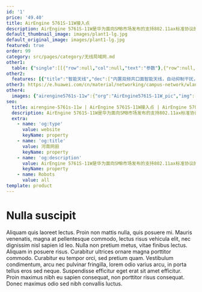 ```yaml
---
id: '1'
price: '49.40'
title: AirEngine 5761S-11W接入点
description: AirEngine 5761S-11W是华为面向SMB市场发布的支持802.11ax标准协议的面板AP。内置智能天线，信号随用户而动，极大地增强用户对无线网络的使用体验。支持2×2 MIMO，2.4GHz和5GHz双频同时提供业务，整机速率可达1.775Gbps。适用于酒店、医院、宿舍等房间密集场所。
default_thumbnail_image: images/plant1-lg.jpg
default_original_image: images/plant1-lg.jpg
featured: true
order: 99
category: src/pages/category/无线局域网.md
other1: 
  table: {"single":[[{"row":null,"col":null,"text":"参数"},{"row":null,"col":null,"text":"AirEngine 5761S-11W"}],[{"row":null,"col":null,"text":"尺寸（宽 x 深 x 高）"},{"row":null,"col":null,"text":"86mm×38mm×160mm"}],[{"row":null,"col":null,"text":"电源输入"},{"row":null,"col":null,"text":"DC：12V±10%\nPoE供电：满足802.3af以太网供电标准\n说明：802.3af时，USB功能受限"}],[{"row":null,"col":null,"text":"最大功耗"},{"row":null,"col":null,"text":"12.7W（不包含USB）\n说明：实际最大功耗遵照不同国家和地区法规而有所不同"}],[{"row":null,"col":null,"text":"最大用户数"},{"row":null,"col":null,"text":"≤1024\n说明：使用环境不同实际用户数存在差异"}],[{"row":null,"col":null,"text":"工作温度"},{"row":null,"col":null,"text":"0℃ ～+40℃"}],[{"row":null,"col":null,"text":"天线类型"},{"row":null,"col":null,"text":"内置智能天线"}],[{"row":null,"col":null,"text":"MIMO:空间流"},{"row":null,"col":null,"text":"2.4GHz: 2×2:2，5GHz：2×2:2"}],[{"row":null,"col":null,"text":"无线协议"},{"row":null,"col":null,"text":"802.11a/b/g/n/ac/ac wave2/ax"}],[{"row":null,"col":null,"text":"最高速率"},{"row":null,"col":null,"text":"1.775Gbps"}]]}
other2:
  features: [{"title":"智能天线","dec":["内置双频共口面智能天线，自动抑制干扰，覆盖半径提升20%，同位置信号强度提升100%，给用户带来稳定无死角的覆盖"]},{"title":"丰富的接口","dec":["提供1x1GE电口，4xGE下行接口，2xRJ45直通口（兼容RJ11）"]},{"title":"云管理","dec":["可通过华为云管理平台对AP设备及业务进行管理和运维，节省网络运维成本"]}]
other3: https://e.huawei.com/cn/material/networking/campus-network/wlan/3ce9b4ee2a554f889698b38f207d4321
other4:
  images: {"airengine5761s-11w":{"org":"AirEngine5761S-11W_pic","img":["front.png","front_bottom.png","front_left.png","front_right.png","rear.png","rear_bottom.png"]}}
seo:
  title: airengine-5761s-11w | AirEngine 5761S-11W接入点 | AirEngine 5700系列 | 室内接入点 | 无线局域网 | 企业网络
  description: AirEngine 5761S-11W是华为面向SMB市场发布的支持802.11ax标准协议的面板AP。内置智能天线，信号随用户而动，极大地增强用户对无线网络的使用体验。支持2×2 MIMO，2.4GHz和5GHz双频同时提供业务，整机速率可达1.775Gbps。适用于酒店、医院、宿舍等房间密集场所。
  extra:
    - name: 'og:type'
      value: website
      keyName: property
    - name: 'og:title'
      value: 河南网田
      keyName: property
    - name: 'og:description'
      value: AirEngine 5761S-11W是华为面向SMB市场发布的支持802.11ax标准协议的面板AP。内置智能天线，信号随用户而动，极大地增强用户对无线网络的使用体验。支持2×2 MIMO，2.4GHz和5GHz双频同时提供业务，整机速率可达1.775Gbps。适用于酒店、医院、宿舍等房间密集场所。
      keyName: property
    - name: Robots
      value: all
template: product
---
```


# Nulla suscipit

Aliquam quis laoreet lectus. Proin non mattis nulla, quis posuere mi. Mauris venenatis, magna at pellentesque commodo, lectus risus vehicula elit, nec dignissim nisl sapien id leo. Nulla non pretium metus, vitae finibus lectus. Aliquam in posuere risus. Curabitur ultrices ornare magna porttitor commodo. Curabitur eu tempor orci, sed pretium quam. Vestibulum condimentum, arcu nec pulvinar fringilla, lorem odio varius arcu, in porta tellus eros sed neque. Suspendisse efficitur eget erat sit amet efficitur. Proin maximus nibh eu sapien consequat, non porttitor risus consequat. Donec maximus odio sed nibh convallis luctus.